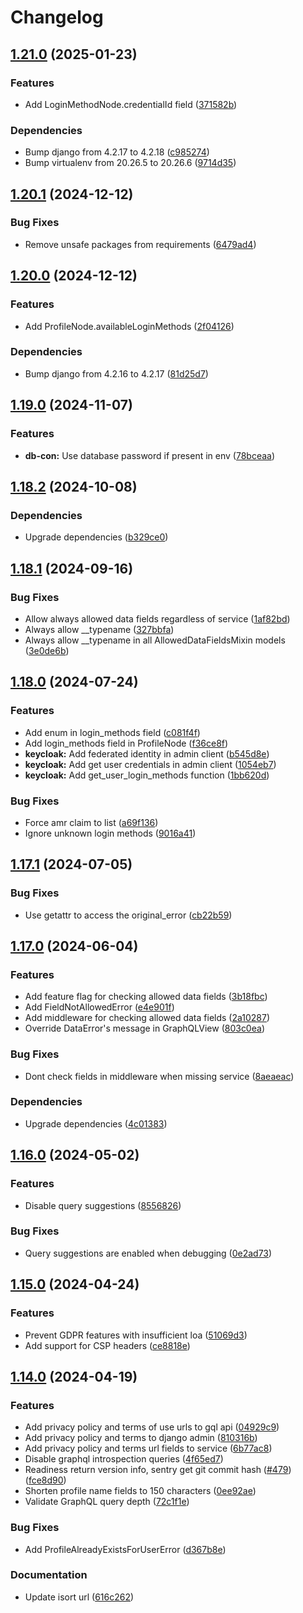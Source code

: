 # Changelog

## [1.21.0](https://github.com/City-of-Helsinki/open-city-profile/compare/open-city-profile-v1.20.1...open-city-profile-v1.21.0) (2025-01-23)


### Features

* Add LoginMethodNode.credentialId field ([371582b](https://github.com/City-of-Helsinki/open-city-profile/commit/371582b9a3871b7383797744b6de18dd5bcf3273))


### Dependencies

* Bump django from 4.2.17 to 4.2.18 ([c985274](https://github.com/City-of-Helsinki/open-city-profile/commit/c98527493e8328acea084ca96557172b6e2ea101))
* Bump virtualenv from 20.26.5 to 20.26.6 ([9714d35](https://github.com/City-of-Helsinki/open-city-profile/commit/9714d35c87025f8bea9634a2d5e7192aa027b11a))

## [1.20.1](https://github.com/City-of-Helsinki/open-city-profile/compare/open-city-profile-v1.20.0...open-city-profile-v1.20.1) (2024-12-12)


### Bug Fixes

* Remove unsafe packages from requirements ([6479ad4](https://github.com/City-of-Helsinki/open-city-profile/commit/6479ad436b280c19500806fcdd0ee1d122c4e75e))

## [1.20.0](https://github.com/City-of-Helsinki/open-city-profile/compare/open-city-profile-v1.19.0...open-city-profile-v1.20.0) (2024-12-12)


### Features

* Add ProfileNode.availableLoginMethods ([2f04126](https://github.com/City-of-Helsinki/open-city-profile/commit/2f041267a31e764023687c67214b634abe343050))


### Dependencies

* Bump django from 4.2.16 to 4.2.17 ([81d25d7](https://github.com/City-of-Helsinki/open-city-profile/commit/81d25d7ff989f206ea340b2ef4e7a3925ca2c337))

## [1.19.0](https://github.com/City-of-Helsinki/open-city-profile/compare/open-city-profile-v1.18.2...open-city-profile-v1.19.0) (2024-11-07)


### Features

* **db-con:** Use database password if present in env ([78bceaa](https://github.com/City-of-Helsinki/open-city-profile/commit/78bceaad8c12522818807df374d0937af860e8f5))

## [1.18.2](https://github.com/City-of-Helsinki/open-city-profile/compare/open-city-profile-v1.18.1...open-city-profile-v1.18.2) (2024-10-08)


### Dependencies

* Upgrade dependencies ([b329ce0](https://github.com/City-of-Helsinki/open-city-profile/commit/b329ce0d19ea127d1a4909c4dbb49e6cd41312fa))

## [1.18.1](https://github.com/City-of-Helsinki/open-city-profile/compare/open-city-profile-v1.18.0...open-city-profile-v1.18.1) (2024-09-16)


### Bug Fixes

* Allow always allowed data fields regardless of service ([1af82bd](https://github.com/City-of-Helsinki/open-city-profile/commit/1af82bd02d513a1fb01ae439b43f3cec3e504cd9))
* Always allow __typename ([327bbfa](https://github.com/City-of-Helsinki/open-city-profile/commit/327bbfa9325a38aa238bd65925857a5cbb209246))
* Always allow __typename in all AllowedDataFieldsMixin models ([3e0de6b](https://github.com/City-of-Helsinki/open-city-profile/commit/3e0de6b72dd8f5341f8ec1f147041215c1e3c3ad))

## [1.18.0](https://github.com/City-of-Helsinki/open-city-profile/compare/open-city-profile-v1.17.1...open-city-profile-v1.18.0) (2024-07-24)


### Features

* Add enum in login_methods field ([c081f4f](https://github.com/City-of-Helsinki/open-city-profile/commit/c081f4f98ad466b347e81f18ca31c912543248ea))
* Add login_methods field in ProfileNode ([f36ce8f](https://github.com/City-of-Helsinki/open-city-profile/commit/f36ce8f7c6734ca2cec8b2f431a995d163366153))
* **keycloak:** Add federated identity in admin client ([b545d8e](https://github.com/City-of-Helsinki/open-city-profile/commit/b545d8ebb2aaca6b69c92b19293a994fa65728d9))
* **keycloak:** Add get user credentials in admin client ([1054eb7](https://github.com/City-of-Helsinki/open-city-profile/commit/1054eb705499cdd962191620cd34f4f655ba2c86))
* **keycloak:** Add get_user_login_methods function ([1bb620d](https://github.com/City-of-Helsinki/open-city-profile/commit/1bb620d06ac9789654e29b6a53801a59e9399fd7))


### Bug Fixes

* Force amr claim to list ([a69f136](https://github.com/City-of-Helsinki/open-city-profile/commit/a69f1360edc6c495ba4a8a2a42bd6198482e2ed5))
* Ignore unknown login methods ([9016a41](https://github.com/City-of-Helsinki/open-city-profile/commit/9016a41a5a935d1d8229403672623c78d4262d41))

## [1.17.1](https://github.com/City-of-Helsinki/open-city-profile/compare/open-city-profile-v1.17.0...open-city-profile-v1.17.1) (2024-07-05)


### Bug Fixes

* Use getattr to access the original_error ([cb22b59](https://github.com/City-of-Helsinki/open-city-profile/commit/cb22b594fd39370f1d180ef650f7ea002b9be524))

## [1.17.0](https://github.com/City-of-Helsinki/open-city-profile/compare/open-city-profile-v1.16.0...open-city-profile-v1.17.0) (2024-06-04)


### Features

* Add feature flag for checking allowed data fields ([3b18fbc](https://github.com/City-of-Helsinki/open-city-profile/commit/3b18fbceab4d941fe59a1fa0fc94009cdc1c0def))
* Add FieldNotAllowedError ([e4e901f](https://github.com/City-of-Helsinki/open-city-profile/commit/e4e901f66d56b19055a8b09fc5e92443d2bedd23))
* Add middleware for checking allowed data fields ([2a10287](https://github.com/City-of-Helsinki/open-city-profile/commit/2a1028764aa514efddf02958e512106f6d7952ee))
* Override DataError's message in GraphQLView ([803c0ea](https://github.com/City-of-Helsinki/open-city-profile/commit/803c0eade7c4cca8ac6c373b79c08b5b1c243ed6))


### Bug Fixes

* Dont check fields in middleware when missing service ([8aeaeac](https://github.com/City-of-Helsinki/open-city-profile/commit/8aeaeacaba1fd5e75c60d0a8562367e590824a71))


### Dependencies

* Upgrade dependencies ([4c01383](https://github.com/City-of-Helsinki/open-city-profile/commit/4c01383fa28dc7ecd5119789b9c701bd8d4c9d02))

## [1.16.0](https://github.com/City-of-Helsinki/open-city-profile/compare/open-city-profile-v1.15.0...open-city-profile-v1.16.0) (2024-05-02)


### Features

* Disable query suggestions ([8556826](https://github.com/City-of-Helsinki/open-city-profile/commit/85568265501c2fa7b2e2302bf8fa2594754a872f))


### Bug Fixes

* Query suggestions are enabled when debugging ([0e2ad73](https://github.com/City-of-Helsinki/open-city-profile/commit/0e2ad73c7076d0c63f25cfec476a236d53bf4cab))

## [1.15.0](https://github.com/City-of-Helsinki/open-city-profile/compare/open-city-profile-v1.14.0...open-city-profile-v1.15.0) (2024-04-24)


### Features

* Prevent GDPR features with insufficient loa ([51069d3](https://github.com/City-of-Helsinki/open-city-profile/commit/51069d33a5829686c5c82c47ae91503374bdddee))
* Add support for CSP headers ([ce8818e](https://github.com/City-of-Helsinki/open-city-profile/commit/ce8818e94697cec5228868034339121202fded9a))


## [1.14.0](https://github.com/City-of-Helsinki/open-city-profile/compare/open-city-profile-v1.13.1...open-city-profile-v1.14.0) (2024-04-19)


### Features

* Add privacy policy and terms of use urls to gql api ([04929c9](https://github.com/City-of-Helsinki/open-city-profile/commit/04929c92e889b0e8e8c280a9ddcb972fe75d5bbc))
* Add privacy policy and terms to django admin ([810316b](https://github.com/City-of-Helsinki/open-city-profile/commit/810316bd9e710da0cad369a0611405deacde93d3))
* Add privacy policy and terms url fields to service ([6b77ac8](https://github.com/City-of-Helsinki/open-city-profile/commit/6b77ac89302fd0f5130de79a8656607bf6ac948b))
* Disable graphql introspection queries ([4f65ed7](https://github.com/City-of-Helsinki/open-city-profile/commit/4f65ed7835956190d0a981da0866b46d7f53d3f2))
* Readiness return version info, sentry get git commit hash ([#479](https://github.com/City-of-Helsinki/open-city-profile/issues/479)) ([fce8d90](https://github.com/City-of-Helsinki/open-city-profile/commit/fce8d901f0c5a37edd8c0060d6dbb11bc4525b72))
* Shorten profile name fields to 150 characters ([0ee92ae](https://github.com/City-of-Helsinki/open-city-profile/commit/0ee92ae2f0ffda1e28941da06f850349b25851fb))
* Validate GraphQL query depth ([72c1f1e](https://github.com/City-of-Helsinki/open-city-profile/commit/72c1f1eb684f56f96ac2913c152b9072a7104265))


### Bug Fixes

* Add ProfileAlreadyExistsForUserError ([d367b8e](https://github.com/City-of-Helsinki/open-city-profile/commit/d367b8e0761f83b9ba1dec9821531024cce25356))


### Documentation

* Update isort url ([616c262](https://github.com/City-of-Helsinki/open-city-profile/commit/616c26226820609ac499b31e11e0ff05a6029bf8))
